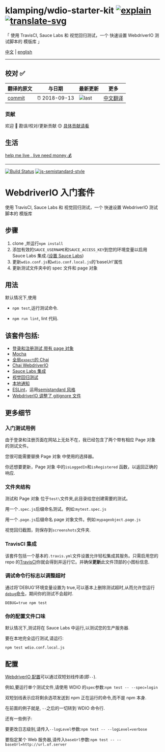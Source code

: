 # klamping/wdio-starter-kit [![explain]][source] [![translate-svg]][translate-list]

<!-- [![size-img]][size] -->

[explain]: http://llever.com/explain.svg
[source]: https://github.com/chinanf-boy/Source-Explain
[translate-svg]: http://llever.com/translate.svg
[translate-list]: https://github.com/chinanf-boy/chinese-translate-list
[size-img]: https://packagephobia.now.sh/badge?p=Name
[size]: https://packagephobia.now.sh/result?p=Name

「 使用 TravisCI, Sauce Labs 和 视觉回归测试，一个 快速设置 WebdriverIO 测试脚本的 模版库 」

[中文](./readme.md) | [english](https://github.com/klamping/wdio-starter-kit)

---

## 校对 ✅

<!-- doc-templite START generated -->
<!-- repo = 'klamping/wdio-starter-kit' -->
<!-- commit = '11619d622fc6719dc88921fee34aef82eb0b8d1d' -->
<!-- time = '2018-09-13' -->

| 翻译的原文 | 与日期        | 最新更新 | 更多                       |
| ---------- | ------------- | -------- | -------------------------- |
| [commit]   | ⏰ 2018-09-13 | ![last]  | [中文翻译][translate-list] |

[last]: https://img.shields.io/github/last-commit/klamping/wdio-starter-kit.svg
[commit]: https://github.com/klamping/wdio-starter-kit/tree/11619d622fc6719dc88921fee34aef82eb0b8d1d

<!-- doc-templite END generated -->

### 贡献

欢迎 👏 勘误/校对/更新贡献 😊 [具体贡献请看](https://github.com/chinanf-boy/chinese-translate-list#贡献)

## 生活

[help me live , live need money 💰](https://github.com/chinanf-boy/live-need-money)

---

[![Build Status](https://travis-ci.org/klamping/wdio-starter-kit.svg?branch=master)](https://travis-ci.org/klamping/wdio-starter-kit)
[![js-semistandard-style](https://img.shields.io/badge/code%20style-semistandard-brightgreen.svg?style=flat-square)](https://github.com/Flet/semistandard)

# WebdriverIO 入门套件

使用 TravisCI, Sauce Labs 和 视觉回归测试，一个 快速设置 WebdriverIO 测试脚本的 模版库

## 步骤

1.  clone ,并运行`npm install`
2.  添加有效的`SAUCE_USERNAME`和`SAUCE_ACCESS_KEY`到您的环境变量以启用 Sauce Labs 集成.([设置 Sauce Labs](http://webdriver.io/guide/usage/cloudservices.html#Sauce-Labs))
3.  更新`wdio.conf.js`和`wdio.conf.local.js`的'baseUrl'属性
4.  更新测试文件夹中的 spec 文件和 page 对象

## 用法

默认情况下,使用

- `npm test`,运行测试命令.

- `npm run lint`, lint 代码.

## 该套件包括:

- [登录和注册测试,带有 page 对象](#入门测试用例)
- [Mocha](http://mochajs.org/)
- [全局`expect`的 Chai](http://chaijs.com/guide/styles/#expect)
- [Chai WebdriverIO](https://github.com/marcodejongh/chai-webdriverio)
- [Sauce Labs 集成](http://webdriver.io/guide/usage/cloudservices.html#Sauce-Labs)
- [视觉回归测试](https://github.com/zinserjan/wdio-visual-regression-service)
- [本地通知](http://blog.kevinlamping.com/continuous-local-webdriverio-testing-with-onchange-and-node-notifier-watching/)
- [ESLint](http://eslint.org/)，运用[semistandard 风格](https://github.com/Flet/semistandard)
- [WebdriverIO 调整了 gitignore 文件](https://github.com/klamping/wdio-starter-kit/blob/master/.gitignore#L61)

## 更多细节

### 入门测试用例

由于登录和注册页面在网站上无处不在，我已经包含了两个带有相应 Page 对象 的测试文件。

您很可能需要替换 Page 对象 中使用的选择器。

你还想要更新，Page 对象 中的`isLoggedIn`和`isRegistered` 函数，以返回正确的响应.

### 文件夹结构

测试和 Page 对象 位于`test\`文件夹,此目录给您创建需要的测试。

用一个`.spec.js`后缀命名测试。例如:`mytest.spec.js`

用一个`.page.js`后缀命名 page 对象文件。例如:`mypageobject.page.js`

视觉回归截图，则保存到`screenshots`文件夹.

### TravisCI 集成

该套件包括一个基本的`.travis.yml`文件设置允许轻松集成其服务。只需启用您的 repo 的[TravisCI](https://travis-ci.org/)你就会得到并运行它。并确保**更新**此文件顶部的小图标信息.

### 调试命令行标志以调整超时

通过将'DEBUG'环境变量设置为 true,可以基本上删除测试超时,从而允许您运行[`debug`命令](https://www.youtube.com/watch?v=xWwP-3B_YyE&lc=z12gw1vqpu2sunjeq222hrsxstf3glohh04)，期间你的测试不会超时.

`DEBUG=true npm test`

### 你的配置文件口味

默认情况下,测试将在 Sauce Labs 中运行,以测试您的生产服务器.

要在本地完全运行测试,请运行:

`npm test wdio.conf.local.js`

## 配置

[WebdriverIO 配置](http://webdriver.io/guide/testrunner/gettingstarted.html)可以通过双短划线传递(即`--`).

例如,要运行单个测试文件,请使用 WDIO 的`spec`参数:`npm test -- --spec=login`

双短划线表示应将剩余选项发送到 npm 正在运行的命令,而不是 npm 本身.

在前面的例子就是, `--`之后的一切转到 WDIO 命令行.

还有一些例子:

要更改日志级别,请传入`--logLevel`参数:`npm test -- --logLevel=verbose`

要指定某个 Web 服务器,请传入`baseUrl`参数:`npm test -- --baseUrl=http://url.of.server`
